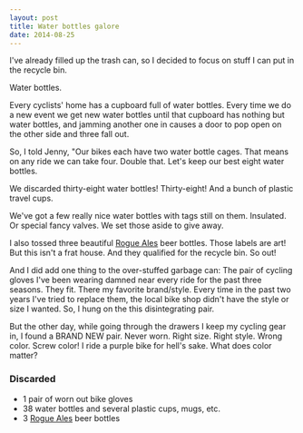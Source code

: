 ```yaml
---
layout: post
title: Water bottles galore
date: 2014-08-25
---
```


I've already filled up the trash can, so I decided to focus on stuff I can put
in the recycle bin.

Water bottles.

Every cyclists' home has a cupboard full of water bottles.  Every time we do a
new event we get new water bottles until that cupboard has nothing but water
bottles, and jamming another one in causes a door to pop open on the other
side and three fall out.

So, I told Jenny, "Our bikes each have two water bottle cages. That means on
any ride we can take four. Double that. Let's keep our best eight water
bottles.

We discarded thirty-eight water bottles! Thirty-eight! And a bunch of plastic
travel cups.

We've got a few really nice water bottles with tags still on them.  Insulated.
Or special fancy valves. We set those aside to give away.

I also tossed three beautiful [Rogue Ales][rogue] beer bottles. Those labels
are art! But this isn't a frat house. And they qualified for the recycle bin.
So out!

And I did add one thing to the over-stuffed garbage can: The pair of cycling
gloves I've been wearing damned near every ride for the past three seasons.
They fit. There my favorite brand/style. Every time in the past two years I've
tried to replace them, the local bike shop didn't have the style or size I
wanted. So, I hung on the this disintegrating pair.

But the other day, while going through the drawers I keep my cycling gear in,
I found a BRAND NEW pair. Never worn. Right size. Right style.  Wrong color.
Screw color! I ride a purple bike for hell's sake. What does color matter?

### Discarded
- 1 pair of worn out bike gloves
- 38 water bottles and several plastic cups, mugs, etc.
- 3 [Rogue Ales][rogue] beer bottles

[rogue]: http://www.rogue.com

